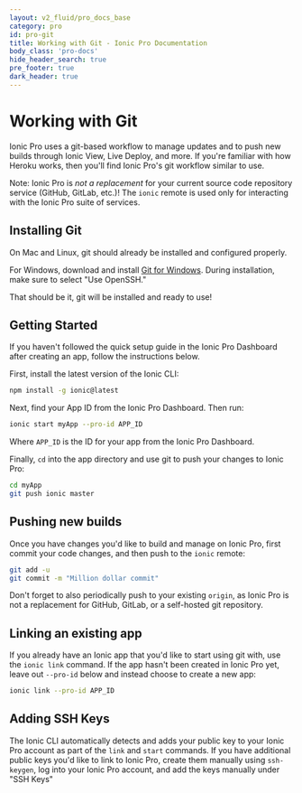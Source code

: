 ```yaml
---
layout: v2_fluid/pro_docs_base
category: pro
id: pro-git
title: Working with Git - Ionic Pro Documentation
body_class: 'pro-docs'
hide_header_search: true
pre_footer: true
dark_header: true
---
```


# Working with Git

Ionic Pro uses a git-based workflow to manage updates and to push new builds through Ionic View, Live Deploy, and more. If you're familiar with how Heroku works, then you'll find Ionic Pro's git workflow similar to use.

Note: Ionic Pro is *not a replacement* for your current source code repository service (GitHub, GitLab, etc.)! The `ionic` remote is used only for interacting with the Ionic Pro suite of services.

## Installing Git

On Mac and Linux, git should already be installed and configured properly.

For Windows, download and install [Git for Windows](https://git-scm.com/download/win). During installation, make sure to select "Use OpenSSH."

That should be it, git will be installed and ready to use!

## Getting Started

If you haven't followed the quick setup guide in the Ionic Pro Dashboard after creating an app, follow the instructions below.

First, install the latest version of the Ionic CLI:

```bash
npm install -g ionic@latest
```

Next, find your App ID from the Ionic Pro Dashboard. Then run:

```bash
ionic start myApp --pro-id APP_ID
```

Where `APP_ID` is the ID for your app from the Ionic Pro Dashboard.

Finally, `cd` into the app directory and use git to push your changes to Ionic Pro:

```bash
cd myApp
git push ionic master
```

## Pushing new builds

Once you have changes you'd like to build and manage on Ionic Pro, first commit your code changes, and then push to the `ionic` remote:

```bash
git add -u
git commit -m "Million dollar commit"

```

Don't forget to also periodically push to your existing `origin`, as Ionic Pro is not a replacement for GitHub, GitLab, or a self-hosted git repository.

## Linking an existing app

If you already have an Ionic app that you'd like to start using git with, use the `ionic link` command. If the app hasn't been created in Ionic Pro yet, leave out `--pro-id` below and instead choose to create a new app:

```bash
ionic link --pro-id APP_ID
```

## Adding SSH Keys

The Ionic CLI automatically detects and adds your public key to your Ionic Pro account as part of the `link` and `start` commands. If you have additional public keys you'd like to link to Ionic Pro, create them manually using `ssh-keygen`, log into your Ionic Pro account, and add the keys manually under "SSH Keys"
